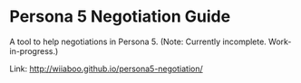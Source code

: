 # Persona 5 Negotiation Guide

A tool to help negotiations in Persona 5. (Note: Currently incomplete. Work-in-progress.)

Link: http://wiiaboo.github.io/persona5-negotiation/
